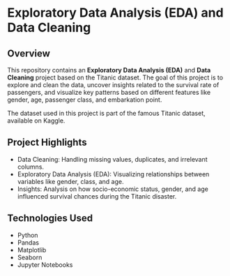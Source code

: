 # Exploratory Data Analysis (EDA) and Data Cleaning

## Overview

This repository contains an **Exploratory Data Analysis (EDA)** and **Data Cleaning** project based on the Titanic dataset. The goal of this project is to explore and clean the data, uncover insights related to the survival rate of passengers, and visualize key patterns based on different features like gender, age, passenger class, and embarkation point.

The dataset used in this project is part of the famous Titanic dataset, available on Kaggle.

## Project Highlights
- Data Cleaning: Handling missing values, duplicates, and irrelevant columns.
- Exploratory Data Analysis (EDA): Visualizing relationships between variables like gender, class, and age.
- Insights: Analysis on how socio-economic status, gender, and age influenced survival chances during the Titanic disaster.

## Technologies Used
- Python
- Pandas
- Matplotlib
- Seaborn
- Jupyter Notebooks
